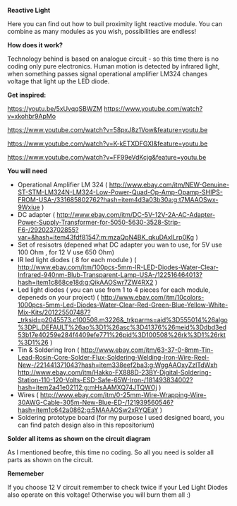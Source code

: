 

<b>Reactive Light</b>


Here you can find out how to buil proximity light reactive module.
You can combine as many modules as you wish, possibilities are endless!


<b> How does it work? </b>

Technology behind is based on analogue circuit - so this time there is no coding only pure electronics.
Human motion is detected by infrared light, when something passes signal operational amplifier LM324 changes voltage that light up the LED diode.


<b>Get inspired:</b>


https://youtu.be/5xUvqqSBWZM
https://www.youtube.com/watch?v=xkohbr9ApMo

https://www.youtube.com/watch?v=58pxJ8z1Vow&feature=youtu.be

https://www.youtube.com/watch?v=K-kETXDFGXI&feature=youtu.be

https://www.youtube.com/watch?v=FF99eVdKcjg&feature=youtu.be


<b>You will need</b>

- Operational Amplifier LM 324 ( http://www.ebay.com/itm/NEW-Genuine-ST-STM-LM324N-LM324-Low-Power-Quad-Op-Amp-Opamp-SHIPS-FROM-USA-/331685802762?hash=item4d3a03b30a:g:t7MAAOSwx-9Wxiue )
- DC adapter ( http://www.ebay.com/itm/DC-5V-12V-2A-AC-Adapter-Power-Supply-Transformer-for-5050-5630-3528-Strip-F6-/292023702855?var=&hash=item43fdf81547:m:mzaQpN4BK_qkuDAxILrp0Kg )
- Set of resisotrs (depened what DC adapter you wan to use, for 5V use 100 Ohm , for 12 V use 650 Ohm) 
- IR led light diodes ( 8 for each module ) ( http://www.ebay.com/itm/100pcs-5mm-IR-LED-Diodes-Water-Clear-Infrared-940nm-Blub-Transparent-Lamp-USA-/122516464013?hash=item1c868ce18d:g:QikAAOSwr7ZW4RX2 )
- Led light diodes ( you can use from 1 to 4 pieces for each module, depeneds on your project) ( http://www.ebay.com/itm/10colors-1000pcs-5mm-Led-Diodes-Water-Clear-Red-Green-Blue-Yellow-White-Mix-Kits/201225507487?_trksid=p2045573.c100508.m3226&_trkparms=aid%3D555014%26algo%3DPL.DEFAULT%26ao%3D1%26asc%3D41376%26meid%3Ddbd3ed53b17e40259e284f4409efe771%26pid%3D100508%26rk%3D1%26rkt%3D1%26 )
- Tin & Soldering Iron ( http://www.ebay.com/itm/63-37-0-8mm-Tin-Lead-Rosin-Core-Solder-Flux-Soldering-Welding-Iron-Wire-Reel-New-/221441371043?hash=item338eef2ba3:g:WggAAOxyZzlTdWxh 
http://www.ebay.com/itm/Hakko-FX888D-23BY-Digital-Soldering-Station-110-120-Volts-ESD-Safe-65W-Iron-/181493834002?hash=item2a41e02112:g:mHsAAMXQ74JTQWOj )
- Wires ( http://www.ebay.com/itm/0-25mm-Wire-Wrapping-Wire-30AWG-Cable-305m-New-Blue-ED-/121939560546?hash=item1c642a0862:g:5MAAAOSw2xRYQEaY )
- Soldering prototype board (for my purpose I used designed board, you can find patch design also in this repositorium) 

<b> Solder all items as shown on the circuit diagram</b>

As I mentioned beofre, this time no coding.
So all you need is solder all parts as shown on the circuit.

<b> Rememeber </b>

If you choose 12 V circuit remember to check twice if your Led Light Diodes also operate on this voltage! 
Otherwise you will burn them all :)

